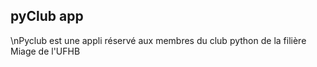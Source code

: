 ## pyClub app

\nPyclub est une appli réservé aux membres du club python de la filière Miage de l'UFHB 
